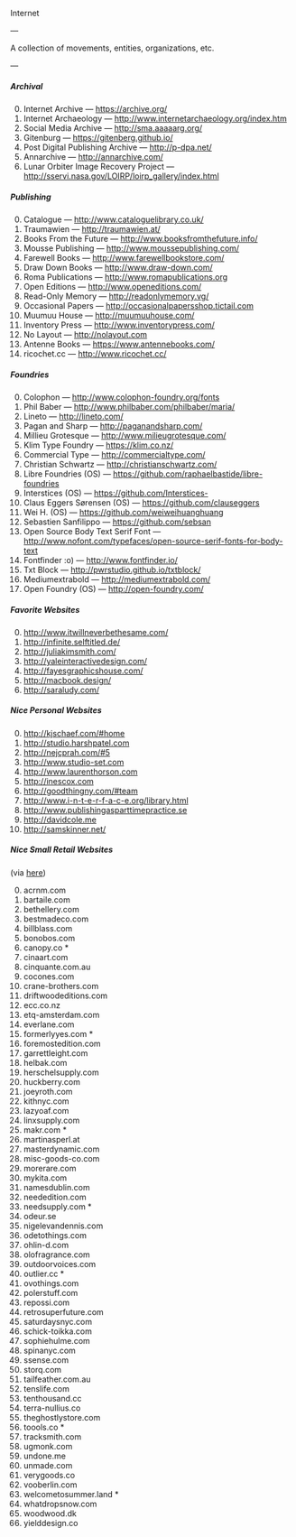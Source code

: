Internet

—

A collection of movements, entities, organizations, etc.

—

##### Archival

0. Internet Archive — https://archive.org/
1. Internet Archaeology — http://www.internetarchaeology.org/index.htm
1. Social Media Archive — http://sma.aaaaarg.org/
2. Gitenburg — https://gitenberg.github.io/
3. Post Digital Publishing Archive — http://p-dpa.net/
4. Annarchive — http://annarchive.com/
5. Lunar Orbiter Image Recovery Project — http://sservi.nasa.gov/LOIRP/loirp_gallery/index.html

##### Publishing

0. Catalogue — http://www.cataloguelibrary.co.uk/
1. Traumawien — http://traumawien.at/
2. Books From the Future — http://www.booksfromthefuture.info/
3. Mousse Publishing — http://www.moussepublishing.com/
4. Farewell Books — http://www.farewellbookstore.com/
5. Draw Down Books — http://www.draw-down.com/
6. Roma Publications — http://www.romapublications.org
7. Open Editions — http://www.openeditions.com/
8. Read-Only Memory — http://readonlymemory.vg/
9. Occasional Papers — http://occasionalpapersshop.tictail.com
10. Muumuu House — http://muumuuhouse.com/
11. Inventory Press — http://www.inventorypress.com/
12. No Layout — http://nolayout.com
13. Antenne Books — https://www.antennebooks.com/
14. ricochet.cc — http://www.ricochet.cc/

##### Foundries

0. Colophon — http://www.colophon-foundry.org/fonts
1. Phil Baber — http://www.philbaber.com/philbaber/maria/
2. Lineto — http://lineto.com/
3. Pagan and Sharp — http://paganandsharp.com/
4. Millieu Grotesque — http://www.milieugrotesque.com/
5. Klim Type Foundry — https://klim.co.nz/
6. Commercial Type — http://commercialtype.com/
7. Christian Schwartz — http://christianschwartz.com/
8. Libre Foundries (OS) — https://github.com/raphaelbastide/libre-foundries
9. Interstices (OS) — https://github.com/Interstices-
8. Claus Eggers Sørensen (OS) — https://github.com/clauseggers
9. Wei H. (OS) — https://github.com/weiweihuanghuang
10. Sebastien Sanfilippo — https://github.com/sebsan
11. Open Source Body Text Serif Font — http://www.nofont.com/typefaces/open-source-serif-fonts-for-body-text
12. Fontfinder :o) — http://www.fontfinder.io/
13. Txt Block — http://pwrstudio.github.io/txtblock/
14. Mediumextrabold — http://mediumextrabold.com/
15. Open Foundry (OS) — http://open-foundry.com/

##### Favorite Websites

0. http://www.itwillneverbethesame.com/
0. http://infinite.selftitled.de/
1. http://juliakimsmith.com/
2. http://yaleinteractivedesign.com/
3. http://fayesgraphicshouse.com/
4. http://macbook.design/
5. http://saraludy.com/

##### Nice Personal Websites

0. http://kjschaef.com/#home
1. http://studio.harshpatel.com
2. http://nejcprah.com/#5
3. http://www.studio-set.com
4. http://www.laurenthorson.com
5. http://inescox.com
6. http://goodthingny.com/#team
7. http://www.i-n-t-e-r-f-a-c-e.org/library.html
8. http://www.publishingasparttimepractice.se
9. http://davidcole.me
10. http://samskinner.net/

##### Nice Small Retail Websites

(via [here](https://medium.com/@pieratt/a-big-list-of-small-retailers-with-nice-sites-35f58abbd097#.5kbqpab0s))

0. acrnm.com 
1. bartaile.com
2. bethellery.com
3. bestmadeco.com
4. billblass.com
5. bonobos.com
0. canopy.co *
0. cinaart.com
0. cinquante.com.au
0. cocones.com
0. crane-brothers.com
0. driftwoodeditions.com
0. ecc.co.nz 
0. etq-amsterdam.com
0. everlane.com
0. formerlyyes.com *
0. foremostedition.com
0. garrettleight.com
0. helbak.com
0. herschelsupply.com
0. huckberry.com
0. joeyroth.com 
0. kithnyc.com
0. lazyoaf.com
0. linxsupply.com
0. makr.com *
0. martinasperl.at
0. masterdynamic.com
0. misc-goods-co.com
0. morerare.com
0. mykita.com
0. namesdublin.com
0. neededition.com
0. needsupply.com *
0. odeur.se
0. nigelevandennis.com
0. odetothings.com
0. ohlin-d.com
0. olofragrance.com
0. outdoorvoices.com
0. outlier.cc *
0. ovothings.com
0. polerstuff.com
0. repossi.com
0. retrosuperfuture.com
0. saturdaysnyc.com 
0. schick-toikka.com
0. sophiehulme.com
0. spinanyc.com
0. ssense.com
0. storq.com
0. tailfeather.com.au
0. tenslife.com
0. tenthousand.cc
0. terra-nullius.co
0. theghostlystore.com
0. toools.co *
0. tracksmith.com
0. ugmonk.com
0. undone.me
0. unmade.com
0. verygoods.co
0. vooberlin.com
0. welcometosummer.land *
0. whatdropsnow.com
0. woodwood.dk
0. yielddesign.co
